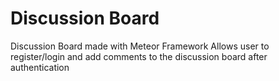 # Discussion Board
Discussion Board made with Meteor Framework
Allows user to register/login and add comments to the discussion board after authentication

